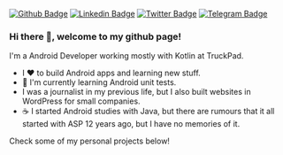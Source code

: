[![Github Badge](https://img.shields.io/badge/-TruckPad-000?style=flat-square&logo=Github&logoColor=white&link=https://github.com/truckpad)](https://github.com/truckpad)
[![Linkedin Badge](https://img.shields.io/badge/-LinkedIn-blue?style=flat-square&logo=Linkedin&logoColor=white&link=https://www.linkedin.com/in/ninalofrese/)](https://www.linkedin.com/in/ninalofrese/)
[![Twitter Badge](https://img.shields.io/badge/-Twitter-1ca0f1?style=flat-square&labelColor=1ca0f1&logo=twitter&logoColor=white&link=https://twitter.com/ninalofrese)](https://twitter.com/ninalofrese)
[![Telegram Badge](https://img.shields.io/badge/-Telegram-1ca0f1?style=flat-square&labelColor=1ca0f1&logo=telegram&logoColor=white&link=https://t.me/ninalofrese)](https://t.me/ninalofrese)

### Hi there 👋, welcome to my github page!

I'm a Android Developer working mostly with Kotlin at TruckPad.

- I ❤️ to build Android apps and learning new stuff.
- 🌱 I'm currently learning Android unit tests.
- I was a journalist in my previous life, but I also built websites in WordPress for small companies.
- ☕ I started Android studies with Java, but there are rumours that it all started with ASP 12 years ago, but I have no memories of it.

Check some of my personal projects below!
